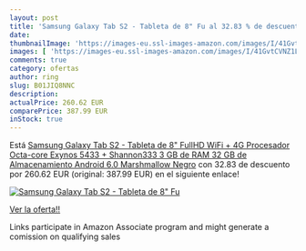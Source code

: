 ```yaml
---
layout: post
title: 'Samsung Galaxy Tab S2 - Tableta de 8" Fu al 32.83 % de descuento'
date: 
thumbnailImage: 'https://images-eu.ssl-images-amazon.com/images/I/41GvtCVNZ1L._SL200_.jpg'
images: [ 'https://images-eu.ssl-images-amazon.com/images/I/41GvtCVNZ1L._SL200_.jpg' ]
comments: true
category: ofertas
author: ring
slug: B01JIQ8NNC
description:
actualPrice: 260.62 EUR
comparePrice: 387.99 EUR
inStock: true
---
```


Está [Samsung Galaxy Tab S2 - Tableta de 8" FullHD  WiFi + 4G  Procesador Octa-core Exynos 5433 + Shannon333  3 GB de RAM  32 GB de Almacenamiento  Android 6.0 Marshmallow  Negro](https://www.amazon.es/dp/B01JIQ8NNC/?tag=tolees-21) con 32.83 de descuento por 260.62 EUR (original: 387.99 EUR) en el siguiente enlace!

[![Samsung Galaxy Tab S2 - Tableta de 8" Fu](https://images-eu.ssl-images-amazon.com/images/I/41GvtCVNZ1L._SL200_.jpg)](https://www.amazon.es/dp/B01JIQ8NNC/?tag=tolees-21)

[Ver la oferta!!](https://www.amazon.es/dp/B01JIQ8NNC/?tag=tolees-21)

Links participate in Amazon Associate program and might generate a comission on qualifying sales


